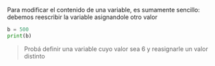 Para modificar el contenido de una variable, es sumamente sencillo: debemos reescribir la variable asignandole otro valor

``` python
b = 500
print(b)
```

> Probá definir una variable cuyo valor sea 6 y reasignarle un valor distinto 